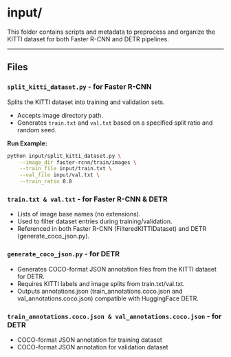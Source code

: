# input/

This folder contains scripts and metadata to preprocess and organize the KITTI dataset for both Faster R-CNN and DETR pipelines.

---

## Files

### `split_kitti_dataset.py` - for Faster R-CNN
Splits the KITTI dataset into training and validation sets.

- Accepts image directory path.
- Generates `train.txt` and `val.txt` based on a specified split ratio and random seed.

**Run Example:**
```bash
python input/split_kitti_dataset.py \
    --image_dir faster-rcnn/train/images \
    --train_file input/train.txt \
    --val_file input/val.txt \
    --train_ratio 0.8
```
### `train.txt & val.txt` - for Faster R-CNN & DETR
- Lists of image base names (no extensions).
- Used to filter dataset entries during training/validation.
- Referenced in both Faster R-CNN (FilteredKITTIDataset) and DETR (generate_coco_json.py).

### `generate_coco_json.py` - for DETR
- Generates COCO-format JSON annotation files from the KITTI dataset for DETR.
- Requires KITTI labels and image splits from train.txt/val.txt.
- Outputs annotations.json (train_annotations.coco.json and val_annotations.coco.json) compatible with HuggingFace DETR.

### `train_annotations.coco.json & val_annotations.coco.json` - for DETR
- COCO-format JSON annotation for training dataset
- COCO-format JSON annotation for validation dataset
